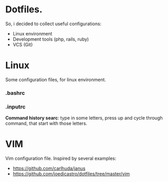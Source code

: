 Dotfiles.
========

So, i decided to collect useful configurations:
* Linux environment
* Development tools (php, rails, ruby)
* VCS (Git)

# Linux
Some configuration files, for linux environment.
### .bashrc
### .inputrc
**Command history searc**: type in some letters, press up and cycle through command, that start with those letters.

# VIM
Vim configuration file. Inspired by several examples:
- https://github.com/carlhuda/janus
- https://github.com/joedicastro/dotfiles/tree/master/vim
